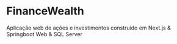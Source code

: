 # FinanceWealth
Aplicação web de ações e investimentos construído em Next.js &amp; Springboot Web &amp; SQL Server
